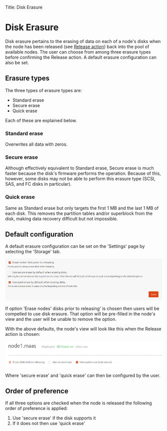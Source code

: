 Title: Disk Erasure


# Disk Erasure

Disk erasure pertains to the erasing of data on each of a node's disks when the
node has been released (see [Release action][concepts-release-action]) back
into the pool of available nodes. The user can choose from among three erasure
types before confirming the Release action. A default erasure configuration can
also be set.


## Erasure types

The three types of erasure types are:

- Standard erase
- Secure erase
- Quick erase

Each of these are explained below.

### Standard erase

Overwrites all data with zeros.

### Secure erase

Although effectively equivalent to Standard erase, Secure erase is much faster
because the disk's firmware performs the operation. Because of this, however,
some disks may not be able to perform this erasure type (SCSI, SAS, and FC
disks in particular).

### Quick erase

Same as Standard erase but only targets the first 1 MB and the last 1 MB of
each disk. This removes the partition tables and/or superblock from the disk,
making data recovery difficult but not impossible.


## Default configuration

A default erasure configuration can be set on the 'Settings' page by selecting
the 'Storage' tab. 

![disk erasure default settings][img__storage-erasure-default-settings]

If option 'Erase nodes' disks prior to releasing' is chosen then users will be
compelled to use disk erasure. That option will be pre-filled in the node's
view and the user will be unable to remove the option.

With the above defaults, the node's view will look like this when the Release
action is chosen:

![disk erasure default node view][img__storage-erasure-default-node-view]

Where 'secure erase' and 'quick erase' can then be configured by the user.


## Order of preference

If all three options are checked when the node is released the following order
of preference is applied:

1. Use 'secure erase' if the disk supports it
1. If it does not then use 'quick erase'


<!-- LINKS -->

[concepts-release-action]: intro-concepts.md#release

[img__storage-erasure-default-settings]: ../media/installconfig-storage-erasure__defaults.png
[img__storage-erasure-default-node-view]: ../media/installconfig-storage-erasure__defaults-node.png
